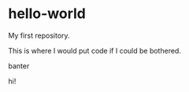 # hello-world
My first repository.

This is where I would put code if I could be bothered.

banter



hi!
